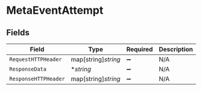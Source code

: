 # MetaEventAttempt


## Fields

| Field                | Type                 | Required             | Description          |
| -------------------- | -------------------- | -------------------- | -------------------- |
| `RequestHTTPHeader`  | map[string]*string*  | :heavy_minus_sign:   | N/A                  |
| `ResponseData`       | **string*            | :heavy_minus_sign:   | N/A                  |
| `ResponseHTTPHeader` | map[string]*string*  | :heavy_minus_sign:   | N/A                  |